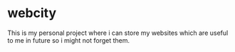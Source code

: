 # webcity
This is my personal project where i can store my websites which are useful to me in future so i might not forget them.